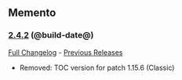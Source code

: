 ## Memento
### [2.4.2](https://github.com/diomsg-code/Memento/tree/2.4.2) (@build-date@)
[Full Changelog](https://github.com/diomsg-code/Memento/compare/2.4.1...2.4.2) - [Previous Releases](https://github.com/diomsg-code/Memento/releases)

- Removed: TOC version for patch 1.15.6 (Classic)